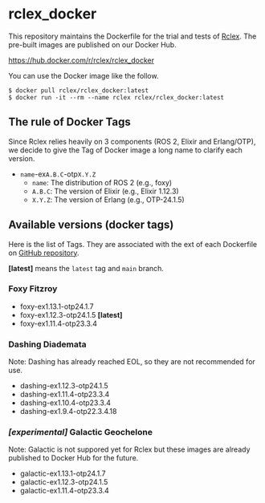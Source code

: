 # rclex_docker

This repository maintains the Dockerfile for the trial and tests of [Rclex](https://github.com/rclex/rclex). The pre-built images are published on our Docker Hub.

https://hub.docker.com/r/rclex/rclex_docker

You can use the Docker image like the follow.

```
$ docker pull rclex/rclex_docker:latest
$ docker run -it --rm --name rclex rclex/rclex_docker:latest
```

## The rule of Docker Tags

Since Rclex relies heavily on 3 components (ROS 2, Elixir and Erlang/OTP), we decide to give the Tag of Docker image a long name to clarify each version.

- `name`-ex`A.B.C`-otp`X.Y.Z`
  - `name`: The distribution of ROS 2 (e.g., foxy)
  - `A.B.C`: The version of Elixir (e.g., Elixir 1.12.3)
  - `X.Y.Z`: The version of Erlang (e.g., OTP-24.1.5)

## Available versions (docker tags)

Here is the list of Tags. They are associated with the ext of each Dockerfile on [GitHub repository](https://github.com/rclex/rclex_docker).

**[latest]** means the `latest` tag and `main` branch.

### Foxy Fitzroy

- foxy-ex1.13.1-otp24.1.7
- foxy-ex1.12.3-otp24.1.5 **[latest]**
- foxy-ex1.11.4-otp23.3.4

### Dashing Diademata

Note: Dashing has already reached EOL, so they are not recommended for use.

- dashing-ex1.12.3-otp24.1.5
- dashing-ex1.11.4-otp23.3.4
- dashing-ex1.10.4-otp23.3.4
- dashing-ex1.9.4-otp22.3.4.18

### _[experimental]_ Galactic Geochelone

Note: Galactic is not suppored yet for Rclex but these images are already published to Docker Hub for the future. 

- galactic-ex1.13.1-otp24.1.7
- galactic-ex1.12.3-otp24.1.5
- galactic-ex1.11.4-otp23.3.4

